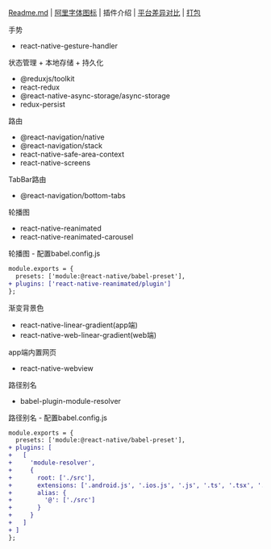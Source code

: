 [Readme.md](../README.md) | [阿里字体图标](./iconfont.md) | 插件介绍 | [平台差异对比](./difference.md) | [打包](./release.md) 

手势

* react-native-gesture-handler

状态管理 + 本地存储 + 持久化

* @reduxjs/toolkit
* react-redux
* @react-native-async-storage/async-storage
* redux-persist

路由

* @react-navigation/native
* @react-navigation/stack
* react-native-safe-area-context
* react-native-screens

TabBar路由

* @react-navigation/bottom-tabs

轮播图

* react-native-reanimated
* react-native-reanimated-carousel

轮播图 - 配置babel.config.js

```diff
module.exports = {
  presets: ['module:@react-native/babel-preset'],
+ plugins: ['react-native-reanimated/plugin']
};
```

渐变背景色

* react-native-linear-gradient(app端)
* react-native-web-linear-gradient(web端)

app端内置网页

* react-native-webview

路径别名

* babel-plugin-module-resolver

路径别名 - 配置babel.config.js

```diff
module.exports = {
  presets: ['module:@react-native/babel-preset'],
+ plugins: [
+   [
+     'module-resolver',
+     {
+       root: ['./src'],
+       extensions: ['.android.js', '.ios.js', '.js', '.ts', '.tsx', '.json'],
+       alias: {
+         '@': ['./src']
+       }
+     }
+   ]
+ ]
};
```

